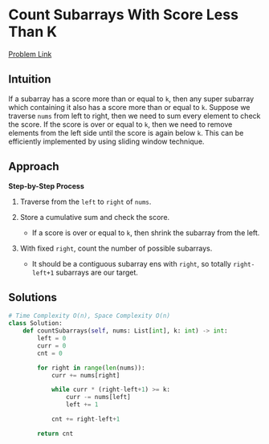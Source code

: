 **Count Subarrays With Score Less Than K**
=
[Problem Link](https://leetcode.com/problems/count-subarrays-with-score-less-than-k/description)

## Intuition
If a subarray has a score more than or equal to `k`, then any super subarray which containing it also has a score 
more than or equal to `k`. Suppose we traverse `nums` from left to right, then we need to sum every element to 
check the score. If the score is over or equal to `k`, then we need to remove elements from the left side until 
the score is again below `k`. This can be efficiently implemented by using sliding window technique.


## Approach
**Step-by-Step Process**

1. Traverse from the `left` to `right` of `nums`.

2. Store a cumulative sum and check the score.
    - If a score is over or equal to `k`, then shrink the subarray from the left.
  
3. With fixed `right`, count the number of possible subarrays.
    - It should be a contiguous subarray ens with `right`, so totally `right-left+1` subarrays are our target.
  
## Solutions
```python
# Time Complexity O(n), Space Complexity O(n)
class Solution:
    def countSubarrays(self, nums: List[int], k: int) -> int:
        left = 0
        curr = 0
        cnt = 0

        for right in range(len(nums)):
            curr += nums[right]

            while curr * (right-left+1) >= k:
                curr -= nums[left]
                left += 1

            cnt += right-left+1

        return cnt
```

